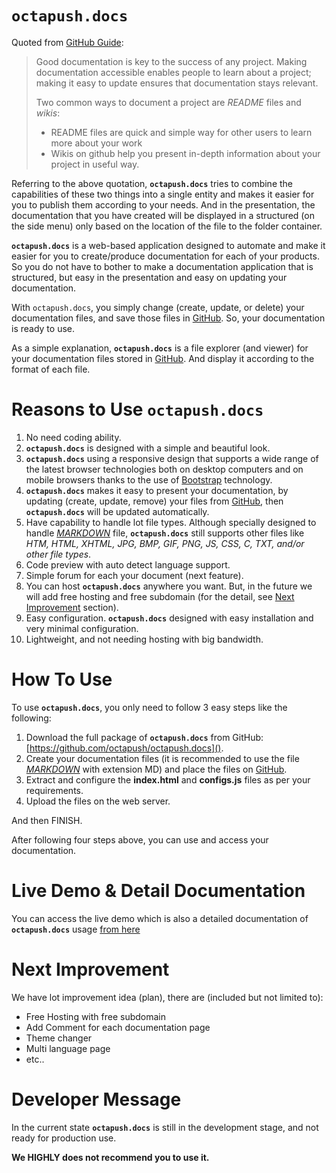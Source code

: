 # **`octapush.docs`**
Quoted from [GitHub Guide](https://guides.github.com/features/wikis/):

> Good documentation is key to the success of any project. Making documentation accessible enables people to learn about a project; making it easy to update ensures that documentation stays relevant.
>
> Two common ways to document a project are _README_ files and _wikis_:
> - README files are quick and simple way for other users to learn more about your work
> - Wikis on github help you present in-depth information about your project in useful way.

Referring to the above quotation, **`octapush.docs`** tries to combine the capabilities of these two things into a single entity and makes it easier for you to publish them according to your needs. And in the presentation, the documentation that you have created will be displayed in a structured (on the side menu) only based on the location of the file to the folder container.

**`octapush.docs`** is a web-based application designed to automate and make it easier for you to create/produce documentation for each of your products. So you do not have to bother to make a documentation application that is structured, but easy in the presentation and easy on updating your documentation.

With `octapush.docs`, you simply change (create, update, or delete) your documentation files, and save those files in [GitHub](https://github.com). So, your documentation is ready to use.

As a simple explanation, **`octapush.docs`** is a file explorer (and viewer) for your documentation files stored in [GitHub](https://github.com). And display it according to the format of each file.

# Reasons to Use **`octapush.docs`**
1. No need coding ability.
2. **`octapush.docs`** is designed with a simple and beautiful look.
3. **`octapush.docs`** using a responsive design that supports a wide range of the latest browser technologies both on desktop computers and on mobile browsers thanks to the use of [Bootstrap](https://getbootstrap.com/about/#team) technology.
4. **`octapush.docs`** makes it easy to present your documentation, by updating (create, update, remove) your files from [GitHub](https://github.com), then **`octapush.docs`** will be updated automatically.
5. Have capability to handle lot file types. Although specially designed to handle [_MARKDOWN_](https://en.wikipedia.org/wiki/Markdown) file, **`octapush.docs`** still supports other files like _HTM, HTML, XHTML, JPG, BMP, GIF, PNG, JS, CSS, C, TXT, and/or other file types_.
6. Code preview with auto detect language support.
7. Simple forum for each your document (next feature).
8. You can host **`octapush.docs`** anywhere you want. But, in the future we will add free hosting and free subdomain (for the detail, see [Next Improvement](#nextimprovement) section).
9. Easy configuration. **`octapush.docs`** designed with easy installation and very minimal configuration.
10. Lightweight, and not needing hosting with big bandwidth.

# How To Use
To use **`octapush.docs`**, you only need to follow 3 easy steps like the following:
1. Download the full package of **`octapush.docs`** from GitHub: [https://github.com/octapush/octapush.docs]().
2. Create your documentation files (it is recommended to use the file [_MARKDOWN_](https://en.wikipedia.org/wiki/Markdown) with extension MD) and place the files on [GitHub](https://github.com).
3. Extract and configure the **index.html** and **configs.js** files as per your requirements.
4. Upload the files on the web server.

And then FINISH. 

After following four steps above, you can use and access your documentation.

# Live Demo & Detail Documentation
You can access the live demo which is also a detailed documentation of **`octapush.docs`** usage [from here](http://fadhly.hol.es)

# Next Improvement
We have lot improvement idea (plan), there are (included but not limited to):
- Free Hosting with free subdomain
- Add Comment for each documentation page
- Theme changer
- Multi language page
- etc..


# Developer Message
In the current state **`octapush.docs`** is still in the development stage, and not ready for production use.

**We HIGHLY does not recommend you to use it.**